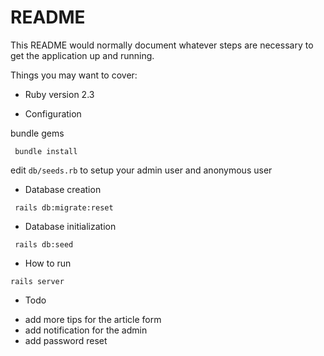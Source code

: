 # README

This README would normally document whatever steps are necessary to get the
application up and running.

Things you may want to cover:

* Ruby version 2.3

* Configuration

bundle gems
```
 bundle install
```

edit `db/seeds.rb` to setup your admin user and anonymous user


* Database creation

```
 rails db:migrate:reset
```

* Database initialization

```
 rails db:seed
```

* How to run

```
rails server
```

* Todo
 - add more tips for the article form
 - add notification for the admin
 - add password reset
